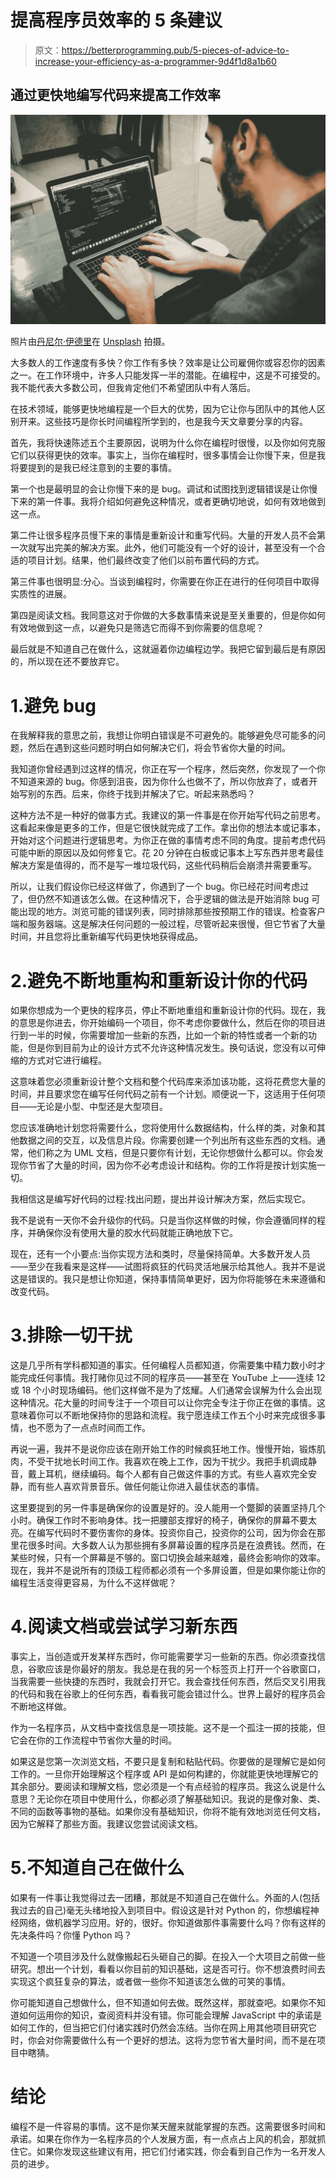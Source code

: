# 提高程序员效率的 5 条建议

> 原文：<https://betterprogramming.pub/5-pieces-of-advice-to-increase-your-efficiency-as-a-programmer-9d4f1d8a1b60>

## 通过更快地编写代码来提高工作效率

![](img/34e71c00b9ec739ffdfd7dd175099569.png)

照片由[丹尼尔·伊德里](https://unsplash.com/@ricaros?utm_source=medium&utm_medium=referral)在 [Unsplash](https://unsplash.com?utm_source=medium&utm_medium=referral) 拍摄。

大多数人的工作速度有多快？你工作有多快？效率是让公司雇佣你或容忍你的因素之一。在工作环境中，许多人只能发挥一半的潜能。在编程中，这是不可接受的。我不能代表大多数公司，但我肯定他们不希望团队中有人落后。

在技术领域，能够更快地编程是一个巨大的优势，因为它让你与团队中的其他人区别开来。这些技巧是你长时间编程所学到的，也是我今天文章要分享的内容。

首先，我将快速陈述五个主要原因，说明为什么你在编程时很慢，以及你如何克服它们以获得更快的效率。事实上，当你在编程时，很多事情会让你慢下来，但是我将要提到的是我已经注意到的主要的事情。

第一个也是最明显的会让你慢下来的是 bug。调试和试图找到逻辑错误是让你慢下来的第一件事。我将介绍如何避免这种情况，或者更确切地说，如何有效地做到这一点。

第二件让很多程序员慢下来的事情是重新设计和重写代码。大量的开发人员不会第一次就写出完美的解决方案。此外，他们可能没有一个好的设计，甚至没有一个合适的项目计划。结果，他们最终改变了他们以前布置代码的方式。

第三件事也很明显:分心。当谈到编程时，你需要在你正在进行的任何项目中取得实质性的进展。

第四是阅读文档。我同意这对于你做的大多数事情来说是至关重要的，但是你如何有效地做到这一点，以避免只是筛选它而得不到你需要的信息呢？

最后就是不知道自己在做什么，这就逼着你边编程边学。我把它留到最后是有原因的，所以现在还不要放弃它。

# 1.避免 bug

在我解释我的意思之前，我想让你明白错误是不可避免的。能够避免尽可能多的问题，然后在遇到这些问题时明白如何解决它们，将会节省你大量的时间。

我知道你曾经遇到过这样的情况，你正在写一个程序，然后突然，你发现了一个你不知道来源的 bug。你感到沮丧，因为你什么也做不了，所以你放弃了，或者开始写别的东西。后来，你终于找到并解决了它。听起来熟悉吗？

这种方法不是一种好的做事方式。我建议的第一件事是在你开始写代码之前思考。这看起来像是更多的工作，但是它很快就完成了工作。拿出你的想法本或记事本，开始对这个问题进行逻辑思考。为你正在做的事情考虑不同的角度。提前考虑代码可能中断的原因以及如何修复它。花 20 分钟在白板或记事本上写东西并思考最佳解决方案是值得的，而不是写一堆垃圾代码，这些代码稍后会崩溃并需要重写。

所以，让我们假设你已经这样做了，你遇到了一个 bug。你已经花时间考虑过了，但仍然不知道该怎么做。在这种情况下，合乎逻辑的做法是开始消除 bug 可能出现的地方。浏览可能的错误列表，同时排除那些按预期工作的错误。检查客户端和服务器端。这是解决任何问题的一般过程，尽管听起来很慢，但它节省了大量时间，并且您将比重新编写代码更快地获得成品。

# 2.避免不断地重构和重新设计你的代码

如果你想成为一个更快的程序员，停止不断地重组和重新设计你的代码。现在，我的意思是你进去，你开始编码一个项目，你不考虑你要做什么，然后在你的项目进行到一半的时候，你需要增加一些新的东西，比如一个新的特性或者一个新的功能，但是你到目前为止的设计方式不允许这种情况发生。换句话说，您没有以可伸缩的方式对它进行编程。

这意味着您必须重新设计整个文档和整个代码库来添加该功能，这将花费您大量的时间，并且要求您在编写任何代码之前有一个计划。顺便说一下，这适用于任何项目——无论是小型、中型还是大型项目。

您应该准确地计划您将需要什么，您将使用什么数据结构，什么样的类，对象和其他数据之间的交互，以及信息片段。你需要创建一个列出所有这些东西的文档。通常，他们称之为 UML 文档，但是只要你有计划，无论你想做什么都可以。你会发现你节省了大量的时间，因为你不必考虑设计和结构。你的工作将是按计划实施一切。

我相信这是编写好代码的过程:找出问题，提出并设计解决方案，然后实现它。

我不是说有一天你不会升级你的代码。只是当你这样做的时候，你会遵循同样的程序，并确保你没有使用大量的胶水代码就能正确地放下它。

现在，还有一个小要点:当你实现方法和类时，尽量保持简单。大多数开发人员——至少在我看来是这样——试图将疯狂的代码灵活地展示给其他人。我并不是说这是错误的。我只是想让你知道，保持事情简单更好，因为你将能够在未来遵循和改变代码。

# 3.排除一切干扰

这是几乎所有学科都知道的事实。任何编程人员都知道，你需要集中精力数小时才能完成任何事情。我打赌你见过不同的程序员——甚至在 YouTube 上——连续 12 或 18 个小时现场编码。他们这样做不是为了炫耀。人们通常会误解为什么会出现这种情况。花大量的时间专注于一个项目可以让你完全专注于你正在做的事情。这意味着你可以不断地保持你的思路和流程。我宁愿连续工作五个小时来完成很多事情，也不愿为了一点点时间而工作。

再说一遍，我并不是说你应该在刚开始工作的时候疯狂地工作。慢慢开始，锻炼肌肉，不受干扰地长时间工作。我喜欢在晚上工作，因为干扰少。我把手机调成静音，戴上耳机，继续编码。每个人都有自己做这件事的方式。有些人喜欢完全安静，而有些人喜欢背景音乐。做任何能让你进入最佳状态的事情。

这里要提到的另一件事是确保你的设置是好的。没人能用一个蹩脚的装置坚持几个小时。确保工作时不影响身体。找一把腰部支撑好的椅子，确保你的屏幕不要太亮。在编写代码时不要伤害你的身体。投资你自己，投资你的公司，因为你会在那里花很多时间。大多数人认为那些拥有多屏幕设置的程序员是在浪费钱。然而，在某些时候，只有一个屏幕是不够的。窗口切换会越来越难，最终会影响你的效率。现在，我并不是说所有的顶级工程师都必须有一个多屏设置，但是如果你能让你的编程生活变得更容易，为什么不这样做呢？

# 4.阅读文档或尝试学习新东西

事实上，当创造或开发某样东西时，你可能需要学习一些新的东西。你必须查找信息，谷歌应该是你最好的朋友。我总是在我的另一个标签页上打开一个谷歌窗口，当我需要一些快捷的东西时，我就会打开它。我会查找任何东西，然后交叉引用我的代码和我在谷歌上的任何东西，看看我可能会错过什么。世界上最好的程序员会不断地这样做。

作为一名程序员，从文档中查找信息是一项技能。这不是一个孤注一掷的技能，但它会在你的工作流程中节省你大量的时间。

如果这是您第一次浏览文档，不要只是复制和粘贴代码。你要做的是理解它是如何工作的。一旦你开始理解这个程序或 API 是如何构建的，你就能更快地理解它的其余部分。要阅读和理解文档，您必须是一个有点经验的程序员。我这么说是什么意思？无论你在项目中使用什么，你都必须了解基础知识。我说的是像对象、类、不同的函数等事物的基础。如果你没有基础知识，你将不能有效地浏览任何文档，因为它解释了那些方面。我建议您尝试阅读文档。

# 5.不知道自己在做什么

如果有一件事让我觉得过去一团糟，那就是不知道自己在做什么。外面的人(包括我过去的自己)毫无头绪地投入到项目中。假设这是针对 Python 的，你想编程神经网络，做机器学习应用。好的，很好。你知道做那件事需要什么吗？你有这样的先决条件吗？你懂 Python 吗？

不知道一个项目涉及什么就像搬起石头砸自己的脚。在投入一个大项目之前做一些研究。想出一个计划，看看以你目前的知识基础，这是否可行。你不想浪费时间去实现这个疯狂复杂的算法，或者做一些你不知道该怎么做的可笑的事情。

你可能知道自己想做什么，但不知道如何去做。既然这样，那就查吧。如果你不知道如何运用你的知识，查阅资料并没有错。你可能会理解 JavaScript 中的承诺是如何工作的，但当把它们付诸实践时仍然会冻结。当你在网上用其他项目研究它时，你会对你需要做什么有一个更好的想法。这将为您节省大量时间，而不是在项目中瞎猜。

# 结论

编程不是一件容易的事情。这不是你某天醒来就能掌握的东西。这需要很多时间和承诺。如果在你作为一名程序员的个人发展方面，有一点点占上风的机会，那就抓住它。如果你发现这些建议有用，把它们付诸实践，你会看到自己作为一名开发人员的进步。